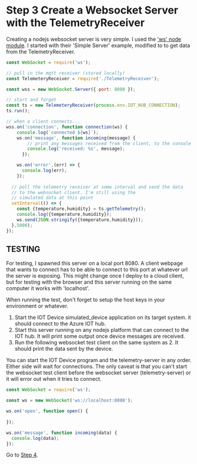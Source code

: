 # Step 3 Create a Websocket Server with the TelemetryReceiver

Creating a nodejs websocket server is very simple. I used the ['ws' node module](https://github.com/websockets/ws). 
I started with their 'Simple Server' example, modified to to get data from the TelemetryReceiver.

```javascript
const WebSocket = require('ws');

// pull in the mqtt receiver (stored locally)
const TelemeteryReceiver = require('./TelemetryReceiver');

const wss = new WebSocket.Server({ port: 8080 });

// start and forget
const ts = new TelemeteryReceiver(process.env.IOT_HUB_CONNECTION);
ts.run();

// when a client connects...
wss.on('connection', function connection(ws) {
    console.log(`connected ${ws}`);
    ws.on('message', function incoming(message) {
        // print any messages received from the client, to the console for debug
        console.log('received: %s', message);
      });

    ws.on('error',(err) => {
      console.log(err);
    });
  
  // poll the telemetry receiver at some interval and send the data
  // to the websocket client. I'm still using the
  // simulated data at this point
  setInterval(() => {
    const {temperature,humidity} = ts.getTelemetry();
    console.log({temperature,humidity});
    ws.send(JSON.stringify({temperature,humidity}));
  },5000);
});

```

## TESTING
For testing, I spawned this server on a local port 8080. A client webpage that wants to connect
has to be able to connect to this port at whatever url the server is exposing. This might change
once I deploy to a cloud client, but for testing with the browser and this server running on the same
computer it works with 'localhost'.

When running the test, don't forget to setup the host keys in your environment or whatever.
1. Start the IOT Device simulated_device application on its target system. it should connect to the Azure IOT hub. 
2. Start this server running on any nodejs platform that can connect to the IOT hub. It will print some output once device messages are received.
3. Run the following websocket test client on the same system as 2. It should print the data sent by the device.

You can start the IOT Device program and the telemetry-server in any order. Either side will wait for connections. The only caveat is that
you can't start the websocket test client before the websocket server (telemetry-server) or it will error out when it tries to connect.

```javascript
const WebSocket = require('ws');

const ws = new WebSocket('ws://localhost:8080');

ws.on('open', function open() {
  
});

ws.on('message', function incoming(data) {
  console.log(data);
});

```


Go to [Step 4](../step4/README.md).